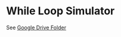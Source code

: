 # While Loop Simulator
See [Google Drive Folder](https://drive.google.com/open?id=0B8lQHJvJVHDvWlR1aXI0N21TbEU)
